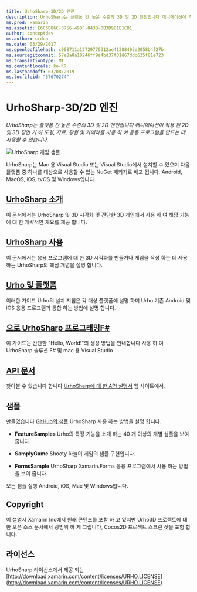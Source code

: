 ```yaml
---
title: UrhoSharp-3D/2D 엔진
description: UrhoSharp는 플랫폼 간 높은 수준의 3D 및 2D 엔진입니다 애니메이션이 적용 된 2D 및 3D 장면 기 하 도형, 자료, 광원 및 카메라를 사용 하 여 응용 프로그램을 만드는 데 사용할 수 있습니다.
ms.prod: xamarin
ms.assetid: E6C5B86C-3756-49DF-843B-0B3D981E1C01
author: conceptdev
ms.author: crdun
ms.date: 03/29/2017
ms.openlocfilehash: c008711a12729779312ae41388495e2058b4f27b
ms.sourcegitcommit: 57e8a0a10246ff9a4bd37f01d67ddc635f81e723
ms.translationtype: MT
ms.contentlocale: ko-KR
ms.lasthandoff: 03/08/2019
ms.locfileid: "57670274"
---
```

# <a name="urhosharp---3d2d-engine"></a>UrhoSharp-3D/2D 엔진

_UrhoSharp는 플랫폼 간 높은 수준의 3D 및 2D 엔진입니다 애니메이션이 적용 된 2D 및 3D 장면 기 하 도형, 자료, 광원 및 카메라를 사용 하 여 응용 프로그램을 만드는 데 사용할 수 있습니다._

![UrhoSharp 게임 샘플](images/video.gif)

UrhoSharp는 Mac 용 Visual Studio 또는 Visual Studio에서 설치할 수 있으며 다음 플랫폼 중 하나를 대상으로 사용할 수 있는 NuGet 패키지로 배포 됩니다. Android, MacOS, iOS, tvOS 및 Windows입니다.

## <a name="an-introduction-to-urhosharpgraphics-gamesurhosharpintroductionmd"></a>[UrhoSharp 소개](~/graphics-games/urhosharp/introduction.md)

이 문서에서는 UrhoSharp 및 3D 시각화 및 간단한 3D 게임에서 사용 하 여 해당 기능에 대 한 개략적인 개요를 제공 합니다.

## <a name="using-urhosharpgraphics-gamesurhosharpusingmd"></a>[UrhoSharp 사용](~/graphics-games/urhosharp/using.md)

이 문서에서는 응용 프로그램에 대 한 3D 시각화를 만들거나 게임을 작성 하는 데 사용 하는 UrhoSharp의 핵심 개념을 설명 합니다.

## <a name="urho-and-your-platformgraphics-gamesurhosharpplatformindexmd"></a>[Urho 및 플랫폼](~/graphics-games/urhosharp/platform/index.md)

이러한 가이드 Urho의 설치 지침은 각 대상 플랫폼에 설명 하며 Urho 기존 Android 및 iOS 응용 프로그램과 통합 하는 방법에 설명 합니다.

## <a name="programming-urhosharp-with-fgraphics-gamesurhosharpfsharpmd"></a>[으로 UrhoSharp 프로그래밍F#](~/graphics-games/urhosharp/fsharp.md)

이 가이드는 간단한 "Hello, World!"의 생성 방법을 안내합니다 사용 하 여 UrhoSharp 솔루션 F# 및 mac 용 Visual Studio

## <a name="api-documentationhttpsdeveloperxamarincomapirooturho"></a>[API 문서](https://developer.xamarin.com/api/root/Urho/)

찾아볼 수 있습니다 합니다 [UrhoSharp에 대 한 API 설명서](https://developer.xamarin.com/api/root/Urho/) 웹 사이트에서.

## <a name="samples"></a>샘플

만들었습니다 [GitHub의 샘플](https://github.com/xamarin/urho-samples) UrhoSharp 사용 하는 방법을 설명 합니다.

- **FeatureSamples** Urho의 특정 기능을 소개 하는 40 개 이상의 개별 샘플을 보여 줍니다.

- **SamplyGame** Shooty 하늘이 게임의 샘플 구현입니다.

- **FormsSample** UrhoSharp Xamarin.Forms 응용 프로그램에서 사용 하는 방법을 보여 줍니다.

모든 샘플 실행 Android, iOS, Mac 및 Windows입니다.

## <a name="copyright"></a>Copyright

이 설명서 Xamarin Inc에서 원래 콘텐츠를 포함 하 고 있지만 Urho3D 프로젝트에 대 한 오픈 소스 문서에서 광범위 하 게 그립니다, Cocos2D 프로젝트 스크린 샷을 포함 합니다.

## <a name="license"></a>라이선스

UrhoSharp 라이선스에서 제공 되는 [http://download.xamarin.com/content/licenses/URHO.LICENSE](http://download.xamarin.com/content/licenses/URHO.LICENSE)

